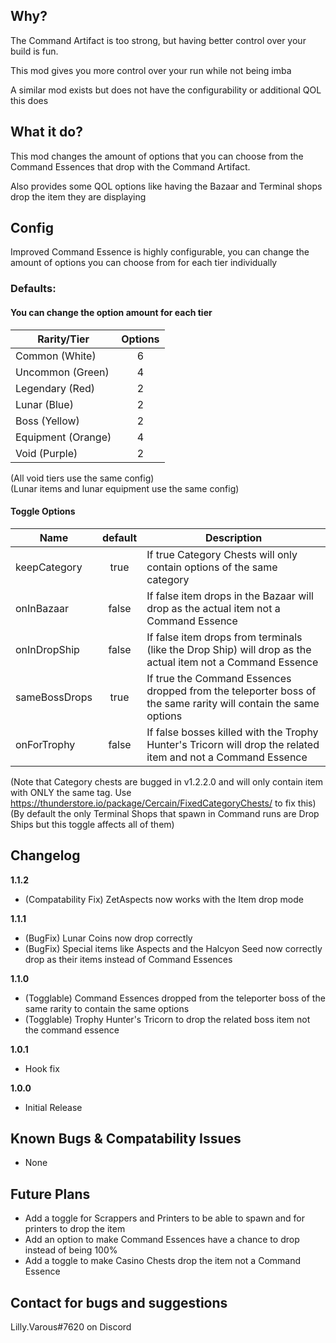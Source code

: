 ## Why?

The Command Artifact is too strong, but having better control over your build is fun.

This mod gives you more control over your run while not being imba

A similar mod exists but does not have the configurability or additional QOL this does

## What it do?

This mod changes the amount of options that you can choose from the Command Essences that drop with the Command Artifact.

Also provides some QOL options like having the Bazaar and Terminal shops drop the item they are displaying


## Config

Improved Command Essence is highly configurable, you can change the amount of options you can choose from for each tier individually 

### Defaults:
#### You can change the option amount for each tier
| Rarity/Tier             |    Options      |
|----------|:-------------:|
| Common (White)   |  6 |
| Uncommon (Green) |  4  |
| Legendary (Red)  |  2 |
| Lunar (Blue)  |  2 |
| Boss (Yellow)  |  2 |
| Equipment (Orange)  |  4 |
| Void (Purple)  |  2 |

(All void tiers use the same config)<br />
(Lunar items and lunar equipment use the same config)

#### Toggle Options
| Name             |    default      | Description |
|----------|:-------------:|------------|
| keepCategory   |  true | If true Category Chests will only contain options of the same category |
| onInBazaar   |  false | If false item drops in the Bazaar will drop as the actual item not a Command Essence |
| onInDropShip |  false  | If false item drops from terminals (like the Drop Ship) will drop as the actual item not a Command Essence |
| sameBossDrops | true | If true the Command Essences dropped from the teleporter boss of the same rarity will contain the same options |
| onForTrophy | false | If false bosses killed with the Trophy Hunter's Tricorn will drop the related item and not a Command Essence |

(Note that Category chests are bugged in v1.2.2.0 and will only contain item with ONLY the same tag. Use https://thunderstore.io/package/Cercain/FixedCategoryChests/ to fix this)<br/>
(By default the only Terminal Shops that spawn in Command runs are Drop Ships but this toggle affects all of them)


## Changelog

**1.1.2**

* (Compatability Fix) ZetAspects now works with the Item drop mode

**1.1.1**

* (BugFix) Lunar Coins now drop correctly
* (BugFix) Special items like Aspects and the Halcyon Seed now correctly drop as their items instead of Command Essences

**1.1.0**

* (Togglable) Command Essences dropped from the teleporter boss of the same rarity to contain the same options
* (Togglable) Trophy Hunter's Tricorn to drop the related boss item not the command essence

**1.0.1**

* Hook fix

**1.0.0**

* Initial Release

## Known Bugs & Compatability Issues

* None

## Future Plans

* Add a toggle for Scrappers and Printers to be able to spawn and for printers to drop the item
* Add an option to make Command Essences have a chance to drop instead of being 100%
* Add a toggle to make Casino Chests drop the item not a Command Essence

## Contact for bugs and suggestions

Lilly.Varous#7620 on Discord